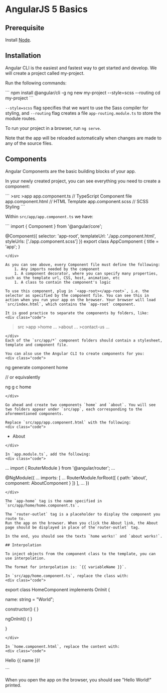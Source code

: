 # AngularJS 5 Basics

## Prerequisite
Install [Node][node].

## Installation
Angular CLI is the easiest and fastest way to get started and develop.
We will create a project called my-project.

Run the following commands:
<div class="code">
```
	npm install @angular/cli -g
	ng new my-project --style=scss --routing
	cd my-project
```
</div>

`--style=scss` flag specifies that we want to use the Sass compiler for styling, and `--routing` flag creates a file `app-routing.module.ts` to store the module routes.

To run your project in a browser, run `ng serve`.

Note that the app will be reloaded automatically when changes are made to any of the source files.

## Components
Angular Components are the basic building blocks of your app.

In your newly created project, you can see everything you need to create a component:
<div class="code">
```
>src
	>app
		app.component.ts 		// TypeScript Component file
		app.component.html 		// HTML Template
		app.component.scss 		// SCSS Styling
```
</div>

Within `src/app/app.component.ts` we have:
<div class="code">
```
import { Component } from '@angular/core';

@Component({
  selector: 'app-root',
  templateUrl: './app.component.html',
  styleUrls: ['./app.component.scss']
})
export class AppComponent {
  title = 'app';
}
```
</div>

As you can see above, every Component file must define the following:
	1. Any imports needed by the component
	1. A component decorator, where you can specify many properties, such as the template url, CSS, host, animation, etc
	1. A class to contain the component's logic

To use this component, plug in `<app-root></app-root>`, i.e. the selector as specified by the component file. You can see this in action when you run your app on the browser. Your browser will load `src/index.html`, which contains the `app-root` component.

It is good practice to separate the components by folders, like:
<div class="code">
```
>src
	>app
		>home
			...
		>about
			...
		>contact-us
			...
```
</div>
Each of the `src/app/*` component folders should contain a stylesheet, template and component file.

You can also use the Angular CLI to create components for you:
<div class="code">
```
ng generate component home

// or equivalently

ng g c home
```
</div>

Go ahead and create two components `home` and `about`. You will see two folders appear under `src/app`, each corresponding to the aforementioned components.

Replace `src/app/app.component.html` with the following:
<div class="code">
```
<ul>
  <li><a routerLink="about">About</a></li>
</ul>

<app-home></app-home>

<router-outlet></router-outlet>
```
</div>

In `app.module.ts`, add the following:
<div class="code">
```
...
import { RouterModule } from '@angular/router';
...

@NgModule({
  ...
  imports: [
  	...
    RouterModule.forRoot([
    {
      path: 'about',
      component: AboutComponent
    }
    ])
  ],
  ...
})
```
</div>

The `app-home` tag is the name specified in `src/app/home/home.component.ts`.

The `router-outlet` tag is a placeholder to display the component you route to.
Run the app on the browser. When you click the About link, the About page should be displayed in place of the`router-outlet` tag.

In the end, you should see the texts `home works!` and `about works!`.

## Interpolation

To inject objects from the component class to the template, you can use interpolation. 

The format for interpolation is: `{{ variableName }}`.

In `src/app/home.component.ts`, replace the class with:
<div class="code">
```
export class HomeComponent implements OnInit {

  name: string = "World";

  constructor() { }

  ngOnInit() {
  }

}
```
</div>

In `home.component.html`, replace the content with:
<div class="code">
```
<p>
  Hello {{ name }}!
</p>
```
</div>

When you open the app on the browser, you should see "Hello World!" printed.

[node]: https://nodejs.org/en/download/ "Download Node"